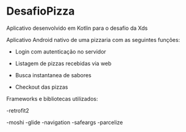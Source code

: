 # DesafioPizza

Aplicativo desenvolvido em Kotlin para o desafio da Xds

Aplicativo Android nativo de uma pizzaria com as seguintes funções:

- Login com autenticação no servidor

- Listagem de pizzas recebidas via web

- Busca instantanea de sabores

- Checkout das pizzas

Frameworks e bibliotecas utilizados:

-retrofit2

-moshi
-glide
-navigation
-safeargs
-parcelize



